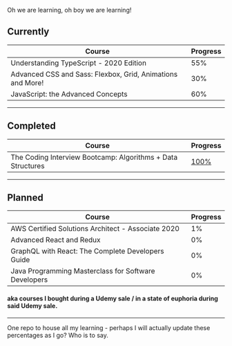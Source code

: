 Oh we are learning, oh boy we are learning!

## Currently
| Course | Progress |
| ------ | -------- |
| Understanding TypeScript - 2020 Edition | 55% |
| Advanced CSS and Sass: Flexbox, Grid, Animations and More! | 30% |
| JavaScript: the Advanced Concepts | 60% |
---
## Completed
| Course | Progress |
| ------ | -------- |
| The Coding Interview Bootcamp: Algorithms + Data Structures | [100%](https://udemy-certificate.s3.amazonaws.com/image/UC-1d4ac6a1-9075-4ab6-843e-a1addbed51a8.jpg?v=1597066218000) |
---
## Planned
| Course | Progress |
| ------ | -------- |
| AWS Certified Solutions Architect - Associate 2020 | 1% |
| Advanced React and Redux | 0% |
| GraphQL with React: The Complete Developers Guide | 0% |
| Java Programming Masterclass for Software Developers | 0% |

#### aka courses I bought during a Udemy sale / in a state of euphoria during said Udemy sale.
---

One repo to house all my learning - perhaps I will actually update these percentages as I go? Who is to say.